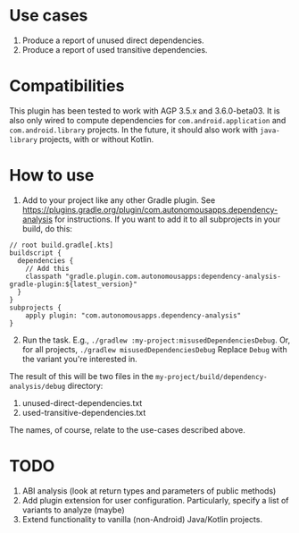 # Use cases
1. Produce a report of unused direct dependencies.
1. Produce a report of used transitive dependencies.

# Compatibilities
This plugin has been tested to work with AGP 3.5.x and 3.6.0-beta03.
It is also only wired to compute dependencies for `com.android.application` and `com.android.library` projects.
In the future, it should also work with `java-library` projects, with or without Kotlin.

# How to use
1. Add to your project like any other Gradle plugin.
See https://plugins.gradle.org/plugin/com.autonomousapps.dependency-analysis for instructions.
If you want to add it to all subprojects in your build, do this:

```
// root build.gradle[.kts]
buildscript {
  dependencies {
    // Add this
    classpath "gradle.plugin.com.autonomousapps:dependency-analysis-gradle-plugin:${latest_version}"
  }
}
subprojects {
    apply plugin: "com.autonomousapps.dependency-analysis"
}
```
2. Run the task. E.g., `./gradlew :my-project:misusedDependenciesDebug`.
Or, for all projects, `./gradlew misusedDependenciesDebug`
Replace `Debug` with the variant you're interested in. 

The result of this will be two files in the `my-project/build/dependency-analysis/debug` directory:
1. unused-direct-dependencies.txt
1. used-transitive-dependencies.txt

The names, of course, relate to the use-cases described above.

# TODO
1. ABI analysis (look at return types and parameters of public methods)
1. Add plugin extension for user configuration.
Particularly, specify a list of variants to analyze (maybe)
1. Extend functionality to vanilla (non-Android) Java/Kotlin projects.

